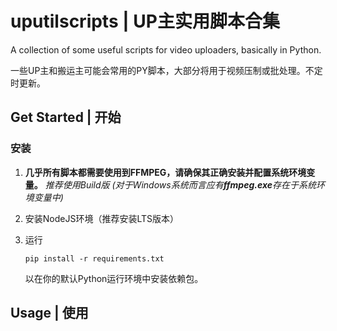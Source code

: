 # uputilscripts | UP主实用脚本合集

A collection of some useful scripts for video uploaders, basically in Python.

一些UP主和搬运主可能会常用的PY脚本，大部分将用于视频压制或批处理。不定时更新。

## Get Started | 开始

### 安装

1. **几乎所有脚本都需要使用到FFMPEG，请确保其正确安装并配置系统环境变量。**
   *推荐使用Build版 (对于Windows系统而言应有**ffmpeg.exe**存在于系统环境变量中)*

2. 安装NodeJS环境（推荐安装LTS版本）

3. 运行
    ```
    pip install -r requirements.txt
    ```
    以在你的默认Python运行环境中安装依赖包。

## Usage | 使用

